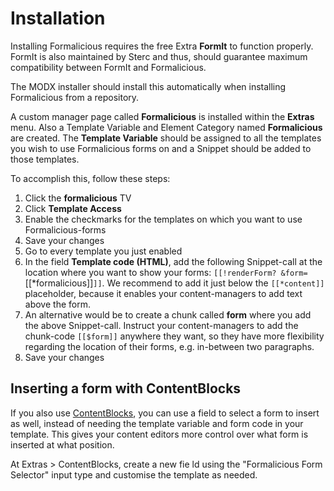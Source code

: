 # Installation

Installing Formalicious requires the free Extra **FormIt** to function properly.
FormIt is also maintained by Sterc and thus, should guarantee maximum compatibility between FormIt and Formalicious.

The MODX installer should install this automatically when installing Formalicious from a repository.

A custom manager page called **Formalicious** is installed within the **Extras** menu.
Also a Template Variable and Element Category named **Formalicious** are created.
The **Template Variable** should be assigned to all the templates you wish to use Formalicious forms on and a Snippet should be added to those templates.

To accomplish this, follow these steps:

1. Click the **formalicious** TV
2. Click **Template Access**
3. Enable the checkmarks for the templates on which you want to use Formalicious-forms
4. Save your changes
5. Go to every template you just enabled
6. In the field **Template code (HTML)**, add the following Snippet-call at the location where you want to show your forms: `[[!renderForm? &form=`[[*formalicious]]`]]`. We recommend to add it just below the `[[*content]]` placeholder, because it enables your content-managers to add text above the form.
7. An alternative would be to create a chunk called **form** where you add the above Snippet-call. Instruct your content-managers to add the chunk-code `[[$form]]` anywhere they want, so they have more flexibility regarding the location of their forms, e.g. in-between two paragraphs.
8. Save your changes

## Inserting a form with ContentBlocks

If you also use [ContentBlocks][1], you can use a field to select a form to insert as well,
instead of needing the template variable and form code in your template.
This gives your content editors more control over what form is inserted at what position.

At Extras > ContentBlocks, create a new fie ld using the "Formalicious Form Selector" input type and customise the template as needed.

[1]: https://www.modmore.com/contentblocks/